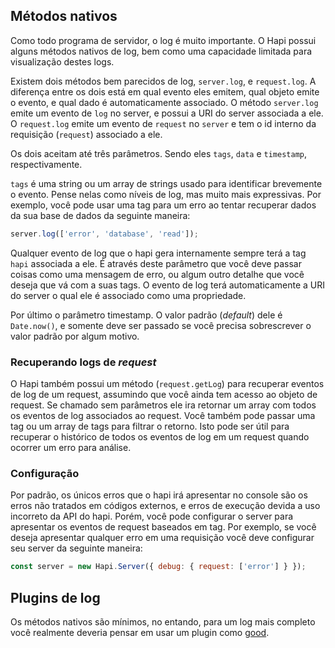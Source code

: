## Métodos nativos

Como todo programa de servidor, o log é muito importante. O Hapi possui alguns métodos nativos de log, bem como uma capacidade limitada para visualização destes logs.

Existem dois métodos bem parecidos de log, `server.log`, e `request.log`. A diferença entre os dois está em qual evento eles emitem, qual objeto emite o evento, e qual dado é automaticamente associado. O método `server.log` emite um evento de `log` no server, e possui a URI do server associada a ele. O `request.log` emite um evento de `request` no `server` e tem o id interno da requisição (`request`) associado a ele.

Os dois aceitam até três parâmetros. Sendo eles `tags`, `data` e `timestamp`, respectivamente.

`tags` é uma string ou um array de strings usado para identificar brevemente o evento. Pense nelas como níveis de log, mas muito mais expressivas. Por exemplo, você pode usar uma tag para um erro ao tentar recuperar dados da sua base de dados da seguinte maneira:

```javascript
server.log(['error', 'database', 'read']);
```

Qualquer evento de log que o hapi gera internamente sempre terá a tag `hapi` associada a ele. É através deste parâmetro que você deve passar coisas como uma mensagem de erro, ou algum outro detalhe que você deseja que vá com a suas tags. O evento de log terá automaticamente a URI do server o qual ele é associado como uma propriedade.


Por último o parâmetro timestamp. O valor padrão (*default*) dele é `Date.now()`, e somente deve ser passado se você precisa sobrescrever o valor padrão por algum motivo.

### Recuperando logs de *request*

O Hapi também possui um método (`request.getLog`) para recuperar eventos de log de um request, assumindo que você ainda tem acesso ao objeto de request. Se chamado sem parâmetros ele ira retornar um array com todos os eventos de log associados ao request. Você também pode passar uma tag ou um array de tags para filtrar o retorno. Isto pode ser útil para recuperar o histórico de todos os eventos de log em um request quando ocorrer um erro para análise.

### Configuração

Por padrão, os únicos erros que o hapi irá apresentar no console são os erros não tratados em códigos externos, e erros de execução devida a uso incorreto da API do hapi. Porém, você pode configurar o server para apresentar os eventos de request baseados em tag. Por exemplo, se você deseja apresentar qualquer erro em uma requisição você deve configurar seu server da seguinte maneira:

```javascript
const server = new Hapi.Server({ debug: { request: ['error'] } });
```

## Plugins de log

Os métodos nativos são mínimos, no entando, para um log mais completo você realmente deveria pensar em usar um plugin como [good](https://github.com/hapijs/good).
